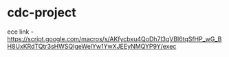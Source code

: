# cdc-project

ece link - https://script.google.com/macros/s/AKfycbxu4QoDh7l3qVBl6tqSfHP_wG_BH8UxKRdTQtr3sHWSQIgeWelYw1YwXJEEyNMQYP9Y/exec
